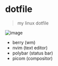 # dotfile
> my linux dotfile

![image](https://user-images.githubusercontent.com/46655455/192142866-9eeb83c0-d301-4b43-ac20-a6acc0ee37d6.jpeg)
- berry (wm)
- nvim (text editor)
- polybar (status bar)
- picom (compositor)
